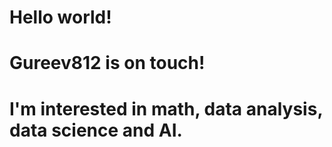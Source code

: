 # Hello world!
# Gureev812 is on touch! 
# I'm interested in math, data analysis, data science and AI.
